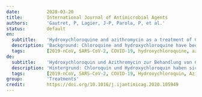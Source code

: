 ```yaml
---
date:          2020-03-20
title:         International Journal of Antimicrobial Agents
authors:       'Gautret, P, Lagier, J-P, Parola, P, et al.'
status:        default
en:
  subtitle:    'Hydroxychloroquine and azithromycin as a treatment of COVID-19: results of an open-label non-randomized clinical trial'
  description: 'Background: Chloroquine and hydroxychloroquine have been found to be efficient on SARS-CoV-2, and reported to be efficient in Chinese COV-19 patients. We evaluate the effect of hydroxychloroquine on respiratory viral loads.<br/>Patients and methods: French Confirmed COVID-19 patients were included in a single arm protocol from early March to March 16th, to receive 600mg of hydroxychloroquine daily and their viral load in nasopharyngeal swabs was tested daily in a hospital setting. Depending on their clinical presentation, azithromycin was added to the treatment. Untreated patients from another center and cases refusing the protocol were included as negative controls. Presence and absence of virus at Day6-post inclusion was considered the end point.<br/>Results: Six patients were asymptomatic, had upper respiratory tract infection symptoms and eight had lower respiratory tract infection symptoms. Twenty cases were treated in this study and showed a significant reduction of the viral carriage at D6-post inclusion compared to controls, and much lower average carrying duration than reported in the litterature for untreated patients. Azithromycin added to hydroxychloroquine was significantly more efficient for virus elimination.<br/>Conclusion: Despite its small sample size, our survey shows that hydroxychloroquine treatment is significantly associated with viral load reduction/disappearance in COVID-19 patients and its effect is reinforced by azithromycin.'
  tags:        [2019-nCoV, SARS-CoV-2, COVID-19, hydroxychloroquine, azithomycin, clinical trial]
de:
  subtitle:    'Hydroxychloroquin und Azithromycin zur Behandlung von COVID-19: Ergebnisse einer offenen nicht-randomisierten klinischen Studie'
  description: 'Hintergrund: Chloroquin und Hydroxychloroquin haben sich bei SARS-CoV-2 als wirksam erwiesen, und es wurde berichtet, dass sie bei chinesischen COV-19-Patienten wirksam sind. Wir bewerten die Wirkung von Hydroxychloroquin auf die Viruslast in den Atemwegen.<br/>Patienten und Methoden: Französische Patienten mit bestätigter COVID-19-Infektion wurden von Anfang März bis zum 16. März in ein einarmiges Protokoll aufgenommen und erhielten täglich 600 mg Hydroxychloroquin, und ihre Viruslast in Nasopharyngealabstrichen wurde täglich in einem Krankenhaus getestet. Je nach klinischem Bild wurde die Behandlung mit Azithromycin ergänzt. Unbehandelte Patienten aus einem anderen Zentrum und Fälle, die das Protokoll ablehnten, wurden als Negativkontrollen einbezogen. Das Vorhandensein bzw. die Abwesenheit von Viren am 6. Tag nach der Aufnahme wurde als Endpunkt betrachtet.<br/>Ergebnisse: Sechs Patienten waren asymptomatisch, hatten Symptome einer Infektion der oberen Atemwege und acht hatten Symptome einer Infektion der unteren Atemwege. Zwanzig Fälle wurden in dieser Studie behandelt und zeigten eine signifikante Verringerung der Virusträgerschaft am Tag 6 nach dem Einschluss im Vergleich zu den Kontrollen und eine viel geringere durchschnittliche Übertragungsdauer als in der Literatur für unbehandelte Patienten berichtet. Azithromycin in Kombination mit Hydroxychloroquin war für die Viruseliminierung deutlich wirksamer.<br/>Schlussfolgerung: Trotz des geringen Stichprobenumfangs zeigt unsere Studie, dass die Behandlung mit Hydroxychloroquin bei COVID-19-Patienten signifikant zur Senkung bzw. zum Verschwinden der Viruslast beiträgt und dass diese Wirkung durch Azithromycin verstärkt wird.' 
  tags:        [2019-nCoV, SARS-CoV-2, COVID-19, Hydroxychloroquin, Azithomycin, Klinische Studien]
group:         'Treatments'
credit:        https://doi.org/10.1016/j.ijantimicag.2020.105949
---
```

